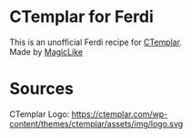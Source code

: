 # CTemplar for Ferdi

This is an unofficial Ferdi recipe for [CTemplar](https://ctemplar.com/). <br>
Made by [MagicLike](https://magiclike.github.io/)


# Sources

CTemplar Logo: https://ctemplar.com/wp-content/themes/ctemplar/assets/img/logo.svg